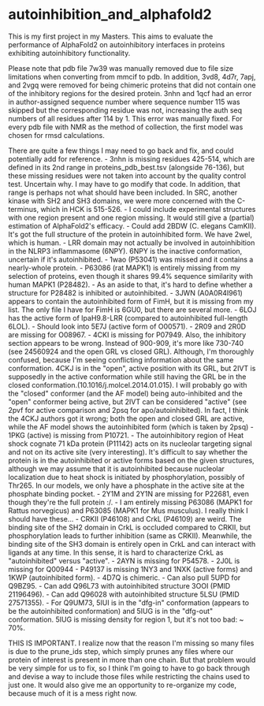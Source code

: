 # autoinhibition_and_alphafold2
This is my first project in my Masters. This aims to evaluate the performance of AlphaFold2 on autoinhibitory interfaces in proteins exhibiting autoinhibitory functionality.

Please note that pdb file 7w39 was manually removed due to file size limitations when converting from mmcif to pdb. In addition, 3vd8, 4d7r, 7apj, and 2vgq were removed for being chimeric proteins that did not contain one of the inhibitory regions for the desired protein. 3nhn and 1qcf had an error in author-assigned sequence number where sequence number 115 was skipped but the corresponding residue was not, increasing the auth seq numbers of all residues after 114 by 1. This error was manually fixed.
For every pdb file with NMR as the method of collection, the first model was chosen for rmsd calculations.

There are quite a few things I may need to go back and fix, and could potentially add for reference.
    - 3nhn is missing residues 425-514, which are defined in its 2nd range in proteins_pdb_best.tsv (alongside 76-136), but these missing residues were not taken into account by the quality control test. Uncertain why. I may have to go modify that code. In addition, that range is perhaps not what should have been included. In SRC, another kinase with SH2 and SH3 domains, we were more concerned with the C-terminus, which in HCK is 515-526.
    - I could include experimental structures with one region present and one region missing. It would still give a (partial) estimation of AlphaFold2's efficacy.
    - Could add 2BDW (C. elegans CamKII). It's got the full structure of the protein in autoinhibited form. We have 2wel, which is human.
    - LRR domain may not actually be involved in autoinhibition in the NLRP3 inflammasome (6NPY). 6NPY is the inactive conformation, uncertain if it's autoinhibited. 
    - 1wao (P53041) was missed and it contains a nearly-whole protein.
    - P63086 (rat MAPK1) is entirely missing from my selection of proteins, even though it shares 99.4% sequence similarity with human MAPK1 (P28482).
        - As an aside to that, it's hard to define whether a structure for P28482 is inhibited or autoinhibited.
    - 3JWN (A0A0R4I961) appears to contain the autoinhibited form of FimH, but it is missing from my list. The only file I have for FimH is 6GU0, but there are several more.
    - 6LOJ has the active form of IpaH9.8-LRR (compared to autoinhibited full-length 6LOL).
    - Should look into 5E7J (active form of O00571).
    - 2R09 and 2R0D are missing for O08967.
    - 4CKI is missing for P07949. Also, the inhibitory section appears to be wrong. Instead of 900-909, it's more like 730-740 (see 24560924 and the open GRL vs closed GRL). Although, I'm thoroughly confused, because I'm seeing conflicting information about the same conformation. 4CKJ is in the "open", active position with its GRL, but 2IVT is supposedly in the active conformation while still having the GRL be in the closed conformation.(10.1016/j.molcel.2014.01.015). I will probably go with the "closed" conformer (and the AF model) being auto-inhibited and the "open" conformer being active, but 2IVT can be considered "active" (see 2pvf for active comparison and 2psq for apo/autoinhibited). In fact, I think the 4CKJ authors got it wrong; both the open and closed GRL are active, while the AF model shows the autoinhibited form (which is taken by 2psq)
    - 1PKG (active) is missing from P10721.
    - The autoinhibitory region of Heat shock cognate 71 kDa protein (P11142) acts on its nucleolar targeting signal and not on its active site (very interesting). It's difficult to say whether the protein is in the autoinhibited or active forms based on the given structures, although we may assume that it is autoinhibited because nucleolar localization due to heat shock is initiated by phosphorylation, possibly of Thr265. In our models, we only have a phosphate in the active site at the phosphate binding pocket.
    - 2Y1M and 2Y1N are missing for P22681, even though they're the full protein :/. 
    - I am entirely missing P63086 (MAPK1 for Rattus norvegicus) and P63085 (MAPK1 for Mus musculus). I really think I should have these...
    - CRKII (P46108) and CrkL (P46109) are weird. The binding site of the SH2 domain in CrkL is occluded compared to CRKII, but phosphorylation leads to further inhibition (same as CRKII). Meanwhile, the binding site of the SH3 domain is entirely open in CrkL and can interact with ligands at any time. In this sense, it is hard to characterize CrkL as "autoinhibited" versus "active".
    - 2AYN is missing for P54578.
    - 2J0L is missing for Q00944
    - P49137 is missing 1NY3 and 1NXK (active forms) and 1KWP (autoinhibited form).
    - 4D7Q is chimeric.
    - Can also pull 5UPD for Q9BZ95.
    - Can add Q96L73 with autoinhibited structure 3OOI (PMID 21196496). 
    - Can add Q96028 with autoinhibited structure 5LSU (PMID 27571355).
    - For Q9UM73, 5IUI is in the "dfg-in" conformation (appears to be the autoinhibited conformation) and 5IUG is in the "dfg-out" conformation. 5IUG is missing density for region 1, but it's not too bad: ~ 70%.


THIS IS IMPORTANT. I realize now that the reason I'm missing so many files is due to the prune_ids step, which simply prunes any files where our protein of interest is present in more than one chain. But that problem would be very simple for us to fix, so I think I'm going to have to go back through and devise a way to include those files while restricting the chains used to just one. It would also give me an opportunity to re-organize my code, because much of it is a mess right now. 